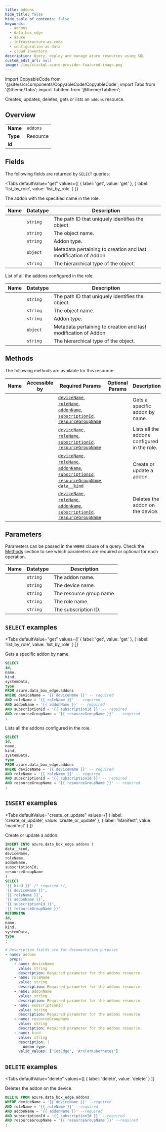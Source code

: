 ```yaml
--- 
title: addons
hide_title: false
hide_table_of_contents: false
keywords:
  - addons
  - data_box_edge
  - azure
  - infrastructure-as-code
  - configuration-as-data
  - cloud inventory
description: Query, deploy and manage azure resources using SQL
custom_edit_url: null
image: /img/stackql-azure-provider-featured-image.png
---
```


import CopyableCode from '@site/src/components/CopyableCode/CopyableCode';
import Tabs from '@theme/Tabs';
import TabItem from '@theme/TabItem';

Creates, updates, deletes, gets or lists an <code>addons</code> resource.

## Overview
<table><tbody>
<tr><td><b>Name</b></td><td><code>addons</code></td></tr>
<tr><td><b>Type</b></td><td>Resource</td></tr>
<tr><td><b>Id</b></td><td><CopyableCode code="azure.data_box_edge.addons" /></td></tr>
</tbody></table>

## Fields

The following fields are returned by `SELECT` queries:

<Tabs
    defaultValue="get"
    values={[
        { label: 'get', value: 'get' },
        { label: 'list_by_role', value: 'list_by_role' }
    ]}
>
<TabItem value="get">

The addon with the specified name in the role.

<table>
<thead>
    <tr>
    <th>Name</th>
    <th>Datatype</th>
    <th>Description</th>
    </tr>
</thead>
<tbody>
<tr>
    <td><CopyableCode code="id" /></td>
    <td><code>string</code></td>
    <td>The path ID that uniquely identifies the object.</td>
</tr>
<tr>
    <td><CopyableCode code="name" /></td>
    <td><code>string</code></td>
    <td>The object name.</td>
</tr>
<tr>
    <td><CopyableCode code="kind" /></td>
    <td><code>string</code></td>
    <td>Addon type.</td>
</tr>
<tr>
    <td><CopyableCode code="systemData" /></td>
    <td><code>object</code></td>
    <td>Metadata pertaining to creation and last modification of Addon</td>
</tr>
<tr>
    <td><CopyableCode code="type" /></td>
    <td><code>string</code></td>
    <td>The hierarchical type of the object.</td>
</tr>
</tbody>
</table>
</TabItem>
<TabItem value="list_by_role">

List of all the addons configured in the role.

<table>
<thead>
    <tr>
    <th>Name</th>
    <th>Datatype</th>
    <th>Description</th>
    </tr>
</thead>
<tbody>
<tr>
    <td><CopyableCode code="id" /></td>
    <td><code>string</code></td>
    <td>The path ID that uniquely identifies the object.</td>
</tr>
<tr>
    <td><CopyableCode code="name" /></td>
    <td><code>string</code></td>
    <td>The object name.</td>
</tr>
<tr>
    <td><CopyableCode code="kind" /></td>
    <td><code>string</code></td>
    <td>Addon type.</td>
</tr>
<tr>
    <td><CopyableCode code="systemData" /></td>
    <td><code>object</code></td>
    <td>Metadata pertaining to creation and last modification of Addon</td>
</tr>
<tr>
    <td><CopyableCode code="type" /></td>
    <td><code>string</code></td>
    <td>The hierarchical type of the object.</td>
</tr>
</tbody>
</table>
</TabItem>
</Tabs>

## Methods

The following methods are available for this resource:

<table>
<thead>
    <tr>
    <th>Name</th>
    <th>Accessible by</th>
    <th>Required Params</th>
    <th>Optional Params</th>
    <th>Description</th>
    </tr>
</thead>
<tbody>
<tr>
    <td><a href="#get"><CopyableCode code="get" /></a></td>
    <td><CopyableCode code="select" /></td>
    <td><a href="#parameter-deviceName"><code>deviceName</code></a>, <a href="#parameter-roleName"><code>roleName</code></a>, <a href="#parameter-addonName"><code>addonName</code></a>, <a href="#parameter-subscriptionId"><code>subscriptionId</code></a>, <a href="#parameter-resourceGroupName"><code>resourceGroupName</code></a></td>
    <td></td>
    <td>Gets a specific addon by name.</td>
</tr>
<tr>
    <td><a href="#list_by_role"><CopyableCode code="list_by_role" /></a></td>
    <td><CopyableCode code="select" /></td>
    <td><a href="#parameter-deviceName"><code>deviceName</code></a>, <a href="#parameter-roleName"><code>roleName</code></a>, <a href="#parameter-subscriptionId"><code>subscriptionId</code></a>, <a href="#parameter-resourceGroupName"><code>resourceGroupName</code></a></td>
    <td></td>
    <td>Lists all the addons configured in the role.</td>
</tr>
<tr>
    <td><a href="#create_or_update"><CopyableCode code="create_or_update" /></a></td>
    <td><CopyableCode code="insert" /></td>
    <td><a href="#parameter-deviceName"><code>deviceName</code></a>, <a href="#parameter-roleName"><code>roleName</code></a>, <a href="#parameter-addonName"><code>addonName</code></a>, <a href="#parameter-subscriptionId"><code>subscriptionId</code></a>, <a href="#parameter-resourceGroupName"><code>resourceGroupName</code></a>, <a href="#parameter-data__kind"><code>data__kind</code></a></td>
    <td></td>
    <td>Create or update a addon.</td>
</tr>
<tr>
    <td><a href="#delete"><CopyableCode code="delete" /></a></td>
    <td><CopyableCode code="delete" /></td>
    <td><a href="#parameter-deviceName"><code>deviceName</code></a>, <a href="#parameter-roleName"><code>roleName</code></a>, <a href="#parameter-addonName"><code>addonName</code></a>, <a href="#parameter-subscriptionId"><code>subscriptionId</code></a>, <a href="#parameter-resourceGroupName"><code>resourceGroupName</code></a></td>
    <td></td>
    <td>Deletes the addon on the device.</td>
</tr>
</tbody>
</table>

## Parameters

Parameters can be passed in the `WHERE` clause of a query. Check the [Methods](#methods) section to see which parameters are required or optional for each operation.

<table>
<thead>
    <tr>
    <th>Name</th>
    <th>Datatype</th>
    <th>Description</th>
    </tr>
</thead>
<tbody>
<tr id="parameter-addonName">
    <td><CopyableCode code="addonName" /></td>
    <td><code>string</code></td>
    <td>The addon name.</td>
</tr>
<tr id="parameter-deviceName">
    <td><CopyableCode code="deviceName" /></td>
    <td><code>string</code></td>
    <td>The device name.</td>
</tr>
<tr id="parameter-resourceGroupName">
    <td><CopyableCode code="resourceGroupName" /></td>
    <td><code>string</code></td>
    <td>The resource group name.</td>
</tr>
<tr id="parameter-roleName">
    <td><CopyableCode code="roleName" /></td>
    <td><code>string</code></td>
    <td>The role name.</td>
</tr>
<tr id="parameter-subscriptionId">
    <td><CopyableCode code="subscriptionId" /></td>
    <td><code>string</code></td>
    <td>The subscription ID.</td>
</tr>
</tbody>
</table>

## `SELECT` examples

<Tabs
    defaultValue="get"
    values={[
        { label: 'get', value: 'get' },
        { label: 'list_by_role', value: 'list_by_role' }
    ]}
>
<TabItem value="get">

Gets a specific addon by name.

```sql
SELECT
id,
name,
kind,
systemData,
type
FROM azure.data_box_edge.addons
WHERE deviceName = '{{ deviceName }}' -- required
AND roleName = '{{ roleName }}' -- required
AND addonName = '{{ addonName }}' -- required
AND subscriptionId = '{{ subscriptionId }}' -- required
AND resourceGroupName = '{{ resourceGroupName }}' -- required
;
```
</TabItem>
<TabItem value="list_by_role">

Lists all the addons configured in the role.

```sql
SELECT
id,
name,
kind,
systemData,
type
FROM azure.data_box_edge.addons
WHERE deviceName = '{{ deviceName }}' -- required
AND roleName = '{{ roleName }}' -- required
AND subscriptionId = '{{ subscriptionId }}' -- required
AND resourceGroupName = '{{ resourceGroupName }}' -- required
;
```
</TabItem>
</Tabs>


## `INSERT` examples

<Tabs
    defaultValue="create_or_update"
    values={[
        { label: 'create_or_update', value: 'create_or_update' },
        { label: 'Manifest', value: 'manifest' }
    ]}
>
<TabItem value="create_or_update">

Create or update a addon.

```sql
INSERT INTO azure.data_box_edge.addons (
data__kind,
deviceName,
roleName,
addonName,
subscriptionId,
resourceGroupName
)
SELECT 
'{{ kind }}' /* required */,
'{{ deviceName }}',
'{{ roleName }}',
'{{ addonName }}',
'{{ subscriptionId }}',
'{{ resourceGroupName }}'
RETURNING
id,
name,
kind,
systemData,
type
;
```
</TabItem>
<TabItem value="manifest">

```yaml
# Description fields are for documentation purposes
- name: addons
  props:
    - name: deviceName
      value: string
      description: Required parameter for the addons resource.
    - name: roleName
      value: string
      description: Required parameter for the addons resource.
    - name: addonName
      value: string
      description: Required parameter for the addons resource.
    - name: subscriptionId
      value: string
      description: Required parameter for the addons resource.
    - name: resourceGroupName
      value: string
      description: Required parameter for the addons resource.
    - name: kind
      value: string
      description: |
        Addon type.
      valid_values: ['IotEdge', 'ArcForKubernetes']
```
</TabItem>
</Tabs>


## `DELETE` examples

<Tabs
    defaultValue="delete"
    values={[
        { label: 'delete', value: 'delete' }
    ]}
>
<TabItem value="delete">

Deletes the addon on the device.

```sql
DELETE FROM azure.data_box_edge.addons
WHERE deviceName = '{{ deviceName }}' --required
AND roleName = '{{ roleName }}' --required
AND addonName = '{{ addonName }}' --required
AND subscriptionId = '{{ subscriptionId }}' --required
AND resourceGroupName = '{{ resourceGroupName }}' --required
;
```
</TabItem>
</Tabs>

